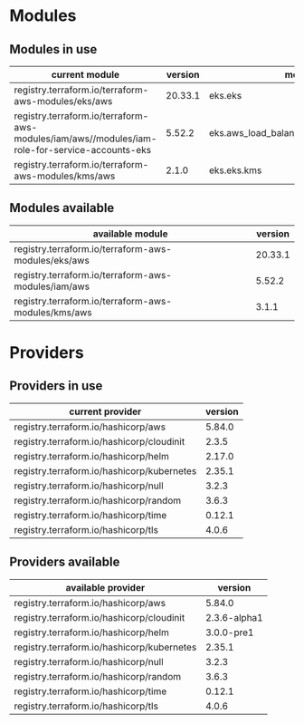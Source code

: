 # Modules

## Modules in use

current module | version | module
-------------- | ------- | ------
registry.terraform.io/terraform-aws-modules/eks/aws | 20.33.1 | eks.eks
registry.terraform.io/terraform-aws-modules/iam/aws//modules/iam-role-for-service-accounts-eks | 5.52.2 | eks.aws_load_balancer_controller_irsa_role
registry.terraform.io/terraform-aws-modules/kms/aws | 2.1.0 | eks.eks.kms

## Modules available

available module | version
---------------- | -------
registry.terraform.io/terraform-aws-modules/eks/aws | 20.33.1
registry.terraform.io/terraform-aws-modules/iam/aws | 5.52.2
registry.terraform.io/terraform-aws-modules/kms/aws | 3.1.1

# Providers

## Providers in use

current provider | version
---------------- | -------
registry.terraform.io/hashicorp/aws | 5.84.0
registry.terraform.io/hashicorp/cloudinit | 2.3.5
registry.terraform.io/hashicorp/helm | 2.17.0
registry.terraform.io/hashicorp/kubernetes | 2.35.1
registry.terraform.io/hashicorp/null | 3.2.3
registry.terraform.io/hashicorp/random | 3.6.3
registry.terraform.io/hashicorp/time | 0.12.1
registry.terraform.io/hashicorp/tls | 4.0.6

## Providers available

available provider | version
------------------ | -------
registry.terraform.io/hashicorp/aws | 5.84.0
registry.terraform.io/hashicorp/cloudinit | 2.3.6-alpha1
registry.terraform.io/hashicorp/helm | 3.0.0-pre1
registry.terraform.io/hashicorp/kubernetes | 2.35.1
registry.terraform.io/hashicorp/null | 3.2.3
registry.terraform.io/hashicorp/random | 3.6.3
registry.terraform.io/hashicorp/time | 0.12.1
registry.terraform.io/hashicorp/tls | 4.0.6
